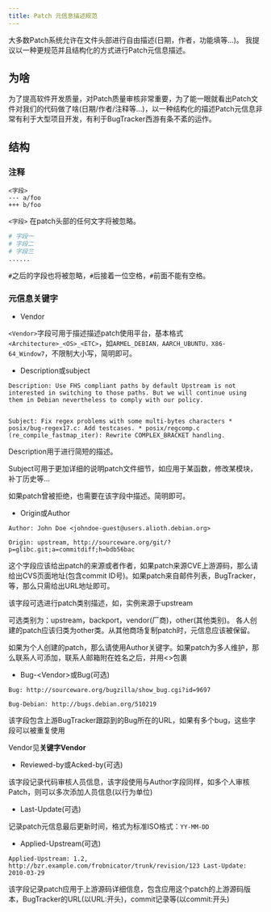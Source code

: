 ```yaml
---
title: Patch 元信息描述规范
---
```



大多数Patch系统允许在文件头部进行自由描述(日期，作者，功能填等...)。
我提议以一种更规范并且结构化的方式进行Patch元信息描述。

## 为啥

为了提高软件开发质量，对Patch质量审核非常重要，为了能一眼就看出Patch文件对我们的代码做了啥(日期/作者/注释等...)，以一种结构化的描述Patch元信息非常有利于大型项目开发，有利于BugTracker西游有条不紊的运作。

## 结构
### 注释

```
<字段>
--- a/foo 
+++ b/foo 
```

`<字段>` 在patch头部的任何文字将被忽略。

```bash
# 字段一
# 字段二
# 字段三
......
```

`#`之后的字段也将被忽略，`#`后接着一位空格，`#`前面不能有空格。

### 元信息关键字

- Vendor

`<Vendor>`字段可用于描述描述patch使用平台，基本格式`<Architecture>_<OS>_<ETC>`，如`ARMEL_DEBIAN，AARCH_UBUNTU，X86-64_Window7`，不限制大小写，简明即可。

- Description或subject

```
Description: Use FHS compliant paths by default Upstream is not interested in switching to those paths. But we will continue using them in Debian nevertheless to comply with our policy.


Subject: Fix regex problems with some multi-bytes characters * posix/bug-regex17.c: Add testcases. * posix/regcomp.c (re_compile_fastmap_iter): Rewrite COMPLEX_BRACKET handling. 

```

Description用于进行简短的描述。

Subject可用于更加详细的说明patch文件细节，如应用于某函数，修改某模块，补丁历史等...

如果patch曾被拒绝，也需要在该字段中描述。简明即可。

- Origin或Author

```
Author: John Doe <johndoe-guest@users.alioth.debian.org>

Origin: upstream, http://sourceware.org/git/?p=glibc.git;a=commitdiff;h=bdb56bac
```

这个字段应该给出patch的来源或者作者，如果patch来源CVE上游源码，那么请给出CVS页面地址(包含commit ID号)。如果patch来自邮件列表，BugTracker，等，那么只需给出URL地址即可。

该字段可选进行patch类别描述，如，实例来源于upstream

可选类别为：upstream，backport，vendor(厂商)，other(其他类别)。
各人创建的patch应该归类为other类。从其他商场复制patch时，元信息应该被保留。

如果为个人创建的patch，那么请使用Author关键字。如果patch为多人维护，那么联系人可添加，联系人邮箱附在姓名之后，并用<>包裹

- Bug-\<Vendor\>或Bug(可选)

```
Bug: http://sourceware.org/bugzilla/show_bug.cgi?id=9697 

Bug-Debian: http://bugs.debian.org/510219
```

该字段包含上游BugTracker跟踪到的Bug所在的URL，如果有多个bug，这些字段可以被重复使用

Vendor见**关键字Vendor**

- Reviewed-by或Acked-by(可选)

该字段记录代码审核人员信息，该字段使用与Author字段同样，如多个人审核Patch，则可以多次添加人员信息(以行为单位)

- Last-Update(可选)

记录patch元信息最后更新时间，格式为标准ISO格式：`YY-MM-DD`

- Applied-Upstream(可选)

```
Applied-Upstream: 1.2, http://bzr.example.com/frobnicator/trunk/revision/123 Last-Update: 2010-03-29
```

该字段记录patch应用于上游源码详细信息，包含应用这个patch的上游源码版本，BugTracker的URL(以URL:开头)，commit记录等(以commit:开头)
